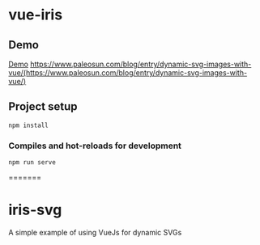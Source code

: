 
# vue-iris

## Demo

[Demo](https://www.paleosun.com/blog/entry/dynamic-svg-images-with-vue/) https://www.paleosun.com/blog/entry/dynamic-svg-images-with-vue/(https://www.paleosun.com/blog/entry/dynamic-svg-images-with-vue/)

## Project setup
```
npm install
```

### Compiles and hot-reloads for development
```
npm run serve
```

=======
# iris-svg
A simple example of using VueJs for dynamic SVGs

